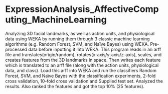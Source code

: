 # ExpressionAnalysis_AffectiveComputing_MachineLearning
Analyzing 3D facial landmarks, as well as action units, and physiological data using WEKA by running them through 3 classic machine learning algorithms (e.g. Random Forest, SVM, and Naïve Bayes) using WEKA. Pre-processed data before inputting it into WEKA.  This program reads in an arff file and translates(origin/random), rotates(x-axis/y-axis/z-axis), scales, and creates features from the 3D landmarks in space. Then writes each feature which is translated to an arff file (along with the action units, physiological data, and class). Load this arff into WEKA and run the classifiers Random Forest, SVM, and Naïve Bayes with the classification experiments, 2-fold cross validation, 10-fold cross validation and Supplied test set. Analyzed the results. Also ranked the features and got the top 10% (25 features).
